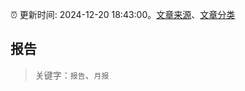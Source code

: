 :alarm_clock: 更新时间: 2024-12-20 18:43:00。[文章来源](/README.md)、[文章分类](/TAGS.md)

## 报告


> 关键字：`报告`、`月报`



